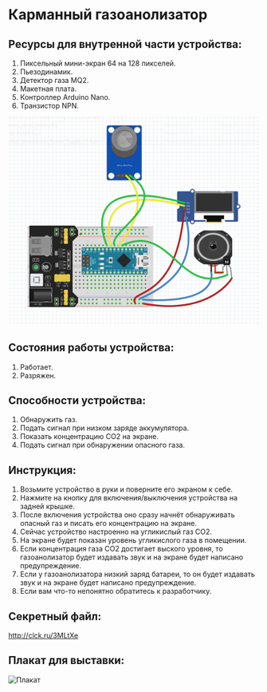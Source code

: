 # Карманный газоанолизатор

## Ресурсы для внутренной части устройства:
1. Пиксельный мини-экран 64 на 128 пикселей.
2. Пьезодинамик.
3. Детектор газа MQ2.
4. Макетная плата.
5. Контроллер Arduino Nano.
6. Транзистор NPN.

![Проект Ивана](https://github.com/rse0003/Karpukhin_gasoanalizator/blob/main/%D0%9F%D1%80%D0%BE%D0%B5%D0%BA%D1%82%20%D0%98%D0%B2%D0%B0%D0%BD%D0%B0.png?raw=true)

## Состояния работы устройства:
1. Работает.
2. Разряжен.

## Способности устройства:
1. Обнаружить газ.
2. Подать сигнал при низком заряде аккумулятора.
3. Показать концентрацию CO2 на экране.
4. Подать сигнал при обнаружении опасного газа.

## Инструкция:
1. Возьмите устройство в руки и поверните его экраном к себе.
2. Нажмите на кнопку для включения/выключения устройства на задней крышке.
3. После включения устройства оно сразу начнёт обнаруживать опасный газ и писать его концентрацию на экране.
4. Сейчас устройство настроенно на угликислый газ СО2.
5. На экране будет показан уровень угликислого газа в помещении.
6. Если концентрация газа СО2 достигает выского уровня, то газоанолизатор будет издавать звук и на экране будет написано предупреждение.
7. Если у газоанолизатора низкий заряд батареи, то он будет издавать звук и на экране будет написано предупреждение.
8. Если вам что-то непонятно обратитесь к разработчику.

## Секретный файл:
http://clck.ru/3MLtXe

## Плакат для выставки:
![Плакат](https://github.com/rse0003/Karpukhin_gasoanalizator/blob/main/%D0%9F%D0%BB%D0%B0%D0%BA%D0%B0%D1%82.png?raw=true)